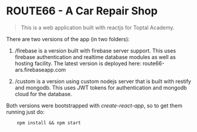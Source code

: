 # ROUTE66 - A Car Repair Shop

> This is a web application built with reactjs for Toptal Academy.

There are two versions of the app (in two folders):

1. /firebase is a version built with firebase server support.
   This uses firebase authentication and realtime database modules as well as hosting facility.
   The latest version is deployed here: route66-ars.firebaseapp.com

2. /custom is a version using custom nodejs server that is built with restify and mongodb.
   This uses JWT tokens for authentication and mongodb cloud for the database.

Both versions were bootstrapped with *create-react-app*, so to get them running just do:

```
	npm install && npm start
```
